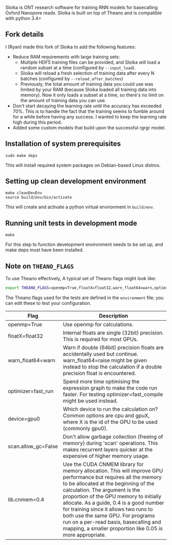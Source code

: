 Sloika is ONT research software for training RNN models for basecalling Oxford Nanopore reads. Sloika is built on top of Theano and is compatible with python 3.4+




## Fork details

I (Ryan) made this fork of Sloika to add the following features:

* Reduce RAM requirements with large training sets:
  * Multiple HDF5 training files can be provided, and Sloika will load a random subset at a time (configured by `--input_load`).
  * Sloika will reload a fresh selection of training data after every N batches (configured by `--reload_after_batches`)
  * Previously, the total amount of training data you could use was limited by your RAM (because Sloika loaded all training data into memory). Now it only loads a subset at a time, so there's no limit on the amount of training data you can use.
* Don't start decaying the learning rate until the accuracy has exceeded 70%. This is to handle the fact that the training seems to fumble around for a while before having any success. I wanted to keep the learning rate high during this period.
* Added some custom models that build upon the successful rgrgr model.







## Installation of system prerequisites

    sudo make deps

This will install required system packages on Debian-based Linux distros.

## Setting up clean development environment

    make cleanDevEnv
    source build/env/bin/activate

This will create and activate a python virtual environment in `build/env`.

## Running unit tests in development mode

    make

For this step to function development environment needs to be set up, and make deps must have been installed.

## Note on `THEANO_FLAGS`
To use Theano effectively, A typical set of Theano flags might look like:
```bash
export THEANO_FLAGS=openmp=True,floatX=float32,warn_float64=warn,optimizer=fast_run,device=gpu0,scan.allow_gc=False,lib.cnmem=0.3
```
The Theano flags used for the tests are defined in the `environment` file; you can edit these to test your configuration.

| Flag                | Description |
|---------------------|-------------|
| openmp=True         | Use openmp for calculations. |
| floatX=float32      | Internal floats are single (32bit) precision. This is required for most GPUs. |
| warn_float64=warn   | Warn if double (64bit) precision floats are accidentally used but continue.  warn_float64=raise might be given instead to stop the calculation if a double precision float is encountered.|
| optimizer=fast_run  | Spend more time optimising the expression graph to make the code run faster. For testing optimizer=fast_compile might be used instead. |
| device=gpu0         | Which device to run the calculation on? Common options are cpu and gpuX, where X is the id of the GPU to be used (commonly gpu0). |
| scan.allow_gc=False | Don't allow garbage collection (freeing of memory) during 'scan' operations. This makes recurrent layers quicker at the expensive of higher memory usage. |
| lib.cnmem=0.4       | Use the CUDA CNMEM library for memory allocation. This will improve GPU performance but requires all the memory to be allocated at the beginning of the calculation. The argument is the proportion of the GPU memory to initially allocate.  As a guide, 0.4 is a good number for training since it allows two runs to both use the same GPU. For programs run on a per-read basis, basecalling and mapping, a smaller proportion like 0.05 is more appropriate. |

 
